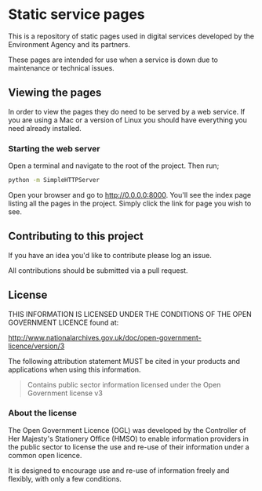 # Static service pages

This is a repository of static pages used in digital services developed by the Environment Agency and its partners.

These pages are intended for use when a service is down due to maintenance or technical issues.

## Viewing the pages

In order to view the pages they do need to be served by a web service. If you are using a Mac or a version of Linux you should have everything you need already installed.

### Starting the web server

Open a terminal and navigate to the root of the project. Then run;

```bash
python -m SimpleHTTPServer
```

Open your browser and go to http://0.0.0.0:8000. You'll see the index page listing all the pages in the project. Simply click the link for page you wish to see.

## Contributing to this project

If you have an idea you'd like to contribute please log an issue.

All contributions should be submitted via a pull request.

## License

THIS INFORMATION IS LICENSED UNDER THE CONDITIONS OF THE OPEN GOVERNMENT LICENCE found at:

http://www.nationalarchives.gov.uk/doc/open-government-licence/version/3

The following attribution statement MUST be cited in your products and applications when using this information.

> Contains public sector information licensed under the Open Government license v3

### About the license

The Open Government Licence (OGL) was developed by the Controller of Her Majesty's Stationery Office (HMSO) to enable information providers in the public sector to license the use and re-use of their information under a common open licence.

It is designed to encourage use and re-use of information freely and flexibly, with only a few conditions.

